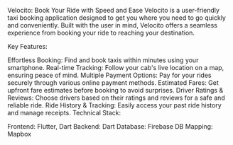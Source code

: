 Velocito: Book Your Ride with Speed and Ease
Velocito is a user-friendly taxi booking application designed to get you where you need to go quickly and conveniently. Built with the user in mind, Velocito offers a seamless experience from booking your ride to reaching your destination.

Key Features:

Effortless Booking: Find and book taxis within minutes using your smartphone.
Real-time Tracking: Follow your cab's live location on a map, ensuring peace of mind.
Multiple Payment Options: Pay for your rides securely through various online payment methods.
Estimated Fares: Get upfront fare estimates before booking to avoid surprises.
Driver Ratings & Reviews: Choose drivers based on their ratings and reviews for a safe and reliable ride.
Ride History & Tracking: Easily access your past ride history and manage receipts.
Technical Stack:

Frontend: Flutter, Dart
Backend: Dart
Database: Firebase DB
Mapping: Mapbox
